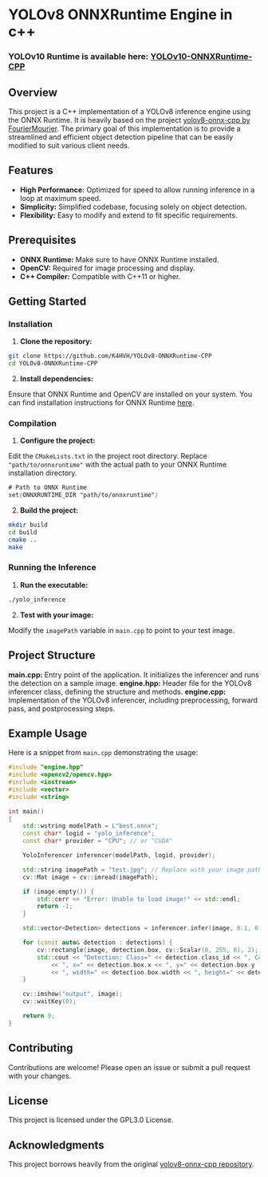 # YOLOv8 ONNXRuntime Engine in c++

### YOLOv10 Runtime is available here: [YOLOv10-ONNXRuntime-CPP](https://github.com/K4HVH/YOLOv10-ONNXRuntime-CPP)

## Overview

This project is a C++ implementation of a YOLOv8 inference engine using the ONNX Runtime. It is heavily based on the project [yolov8-onnx-cpp by FourierMourier](https://github.com/FourierMourier/yolov8-onnx-cpp). The primary goal of this implementation is to provide a streamlined and efficient object detection pipeline that can be easily modified to suit various client needs.

## Features

- **High Performance:** Optimized for speed to allow running inference in a loop at maximum speed.
- **Simplicity:** Simplified codebase, focusing solely on object detection.
- **Flexibility:** Easy to modify and extend to fit specific requirements.

## Prerequisites

- **ONNX Runtime:** Make sure to have ONNX Runtime installed.
- **OpenCV:** Required for image processing and display.
- **C++ Compiler:** Compatible with C++11 or higher.

## Getting Started

### Installation
1. **Clone the repository:**

```sh
git clone https://github.com/K4HVH/YOLOv8-ONNXRuntime-CPP
cd YOLOv8-ONNXRuntime-CPP
```

2. **Install dependencies:**
   
Ensure that ONNX Runtime and OpenCV are installed on your system. You can find installation instructions for ONNX Runtime [here](https://onnxruntime.ai/).

### Compilation

1. **Configure the project:**
   
Edit the `CMakeLists.txt` in the project root directory. Replace `"path/to/onnxruntime"` with the actual path to your ONNX Runtime installation directory.

``` scss
# Path to ONNX Runtime
set(ONNXRUNTIME_DIR "path/to/onnxruntime")
```

2. **Build the project:**

```sh
mkdir build
cd build
cmake ..
make
```

### Running the Inference

1. **Run the executable:**

```sh
./yolo_inference
```

2. **Test with your image:**
   
Modify the `imagePath` variable in `main.cpp` to point to your test image.

## Project Structure
**main.cpp:** Entry point of the application. It initializes the inferencer and runs the detection on a sample image.
**engine.hpp:** Header file for the YOLOv8 inferencer class, defining the structure and methods.
**engine.cpp:** Implementation of the YOLOv8 inferencer, including preprocessing, forward pass, and postprocessing steps.

## Example Usage
Here is a snippet from `main.cpp` demonstrating the usage:

```cpp
#include "engine.hpp"
#include <opencv2/opencv.hpp>
#include <iostream>
#include <vector>
#include <string>

int main()
{
    std::wstring modelPath = L"best.onnx";
    const char* logid = "yolo_inference";
    const char* provider = "CPU"; // or "CUDA"

    YoloInferencer inferencer(modelPath, logid, provider);

    std::string imagePath = "test.jpg"; // Replace with your image path
    cv::Mat image = cv::imread(imagePath);

    if (image.empty()) {
        std::cerr << "Error: Unable to load image!" << std::endl;
        return -1;
    }

    std::vector<Detection> detections = inferencer.infer(image, 0.1, 0.5);

    for (const auto& detection : detections) {
        cv::rectangle(image, detection.box, cv::Scalar(0, 255, 0), 2);
        std::cout << "Detection: Class=" << detection.class_id << ", Confidence=" << detection.confidence
            << ", x=" << detection.box.x << ", y=" << detection.box.y
            << ", width=" << detection.box.width << ", height=" << detection.box.height << std::endl;
    }

    cv::imshow("output", image);
    cv::waitKey(0);

    return 0;
}
```

## Contributing
Contributions are welcome! Please open an issue or submit a pull request with your changes.

## License
This project is licensed under the GPL3.0 License.

## Acknowledgments
This project borrows heavily from the original [yolov8-onnx-cpp repository](https://github.com/FourierMourier/yolov8-onnx-cpp).
